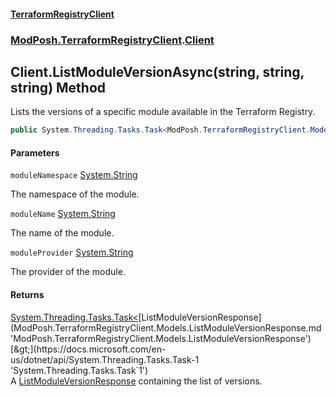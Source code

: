 #### [TerraformRegistryClient](index.md 'index')
### [ModPosh.TerraformRegistryClient](ModPosh.TerraformRegistryClient.md 'ModPosh.TerraformRegistryClient').[Client](ModPosh.TerraformRegistryClient.Client.md 'ModPosh.TerraformRegistryClient.Client')

## Client.ListModuleVersionAsync(string, string, string) Method

Lists the versions of a specific module available in the Terraform Registry.

```csharp
public System.Threading.Tasks.Task<ModPosh.TerraformRegistryClient.Models.ListModuleVersionResponse> ListModuleVersionAsync(string moduleNamespace, string moduleName, string moduleProvider);
```
#### Parameters

<a name='ModPosh.TerraformRegistryClient.Client.ListModuleVersionAsync(string,string,string).moduleNamespace'></a>

`moduleNamespace` [System.String](https://docs.microsoft.com/en-us/dotnet/api/System.String 'System.String')

The namespace of the module.

<a name='ModPosh.TerraformRegistryClient.Client.ListModuleVersionAsync(string,string,string).moduleName'></a>

`moduleName` [System.String](https://docs.microsoft.com/en-us/dotnet/api/System.String 'System.String')

The name of the module.

<a name='ModPosh.TerraformRegistryClient.Client.ListModuleVersionAsync(string,string,string).moduleProvider'></a>

`moduleProvider` [System.String](https://docs.microsoft.com/en-us/dotnet/api/System.String 'System.String')

The provider of the module.

#### Returns
[System.Threading.Tasks.Task&lt;](https://docs.microsoft.com/en-us/dotnet/api/System.Threading.Tasks.Task-1 'System.Threading.Tasks.Task`1')[ListModuleVersionResponse](ModPosh.TerraformRegistryClient.Models.ListModuleVersionResponse.md 'ModPosh.TerraformRegistryClient.Models.ListModuleVersionResponse')[&gt;](https://docs.microsoft.com/en-us/dotnet/api/System.Threading.Tasks.Task-1 'System.Threading.Tasks.Task`1')  
A [ListModuleVersionResponse](ModPosh.TerraformRegistryClient.Models.ListModuleVersionResponse.md 'ModPosh.TerraformRegistryClient.Models.ListModuleVersionResponse') containing the list of versions.